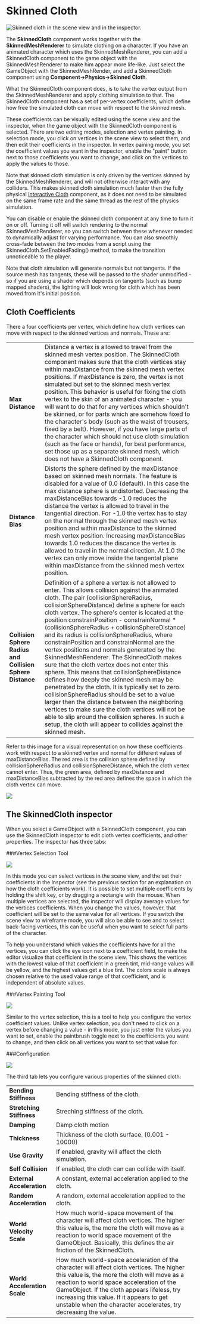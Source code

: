 Skinned Cloth
=============



![Skinned cloth in the scene view and in the inspector.](../uploads/Main/SkinnedCloth.png) 

The __SkinnedCloth__ component works together with the __SkinnedMeshRenderer__ to simulate clothing on a character. If you have an animated character which uses the SkinnedMeshRenderer, you can add a SkinnedCloth component to the game object with the SkinnedMeshRenderer to make him appear more life-like. Just select the GameObject with the SkinnedMeshRender, and add a SkinnedCloth component using __Component-&gt;Physics-&gt;Skinned Cloth__. 

What the SkinnedCloth component does, is to take the vertex output from the SkinnedMeshRenderer and apply clothing simulation to that. The SkinnedCloth component has a set of per-vertex coefficients, which define how free the simulated cloth can move with respect to the skinned mesh. 

These coefficients can be visually edited using the scene view and the inspector, when the game object with the SkinnedCloth component is selected. There are two editing modes, selection and vertex painting. In selection mode, you click on vertices in the scene view to select them, and then edit their coefficients in the inspector. In vertex paining mode, you set the coefficient values you want in the inspector, enable the "paint" button next to those coefficients you want to change, and click on the vertices to apply the values to those.

Note that skinned cloth simulation is only driven by the vertices skinned by the SkinnedMeshRenderer, and will not otherwise interact with any colliders. This makes skinned cloth simulation much faster then the fully physical [Interactive Cloth](class-InteractiveCloth) component, as it does not need to be simulated on the same frame rate and the same thread as the rest of the physics simulation.

You can disable or enable the skinned cloth component at any time to turn it on or off. Turning it off will switch rendering to the normal SkinnedMeshRenderer, so you can switch between these whenever needed to dynamically adjust for varying performance. You can also smoothly cross-fade between the two modes from a script using the SkinnedCloth.SetEnabledFading() method, to make the transition unnoticeable to the player.

Note that cloth simulation will generate normals but not tangents. If the source mesh has tangents, these will be passed to the shader unmodified - so if you are using a shader which depends on tangents (such as bump mapped shaders), the lighting will look wrong for cloth which has been moved from it's initial position.

Cloth Coefficients
------------------


There a four coefficients per vertex, which define how cloth vertices can move with respect to the skinned vertices and normals. These are:


| | |
|:---|:---|
|__Max Distance__ |Distance a vertex is allowed to travel from the skinned mesh vertex position. The SkinnedCloth component makes sure that the cloth vertices stay within maxDistance from the skinned mesh vertex positions. If maxDistance is zero, the vertex is not simulated but set to the skinned mesh vertex position. This behavior is useful for fixing the cloth vertex to the skin of an animated character - you will want to do that for any vertices which shouldn't be skinned, or for parts which are somehow fixed to the character's body (such as the waist of trousers, fixed by a belt). However, if you have large parts of the character which should not use cloth simulation (such as the face or hands), for best performance, set those up as a separate skinned mesh, which does not have a SkinnedCloth component.|
|__Distance Bias__ |Distorts the sphere defined by the maxDistance based on skinned mesh normals. The feature is disabled for a value of 0.0 (default). In this case the max distance sphere is undistorted. Decreasing the maxDistanceBias towards -1.0 reduces the distance the vertex is allowed to travel in the tangential direction. For -1.0 the vertex has to stay on the normal through the skinned mesh vertex position and within maxDistance to the skinned mesh vertex position. Increasing maxDistanceBias towards 1.0 reduces the discance the vertex is allowed to travel in the normal direction. At 1.0 the vertex can only move inside the tangental plane within maxDistance from the skinned mesh vertex position.|
|__Collision Sphere Radius and Collision Sphere Distance__ |Definition of a sphere a vertex is not allowed to enter. This allows collision against the animated cloth. The pair (collisionSphereRadius, collisionSphereDistance) define a sphere for each cloth vertex. The sphere's center is located at the position constrainPosition - constrainNormal * (collisionSphereRadius + collisionSphereDistance) and its radius is collisionSphereRadius, where constrainPosition and constrainNormal are the vertex positions and normals generated by the SkinnedMeshRenderer. The SkinnedCloth makes sure that the cloth vertex does not enter this sphere. This means that collisionSphereDistance defines how deeply the skinned mesh may be penetrated by the cloth. It is typically set to zero. collisionSphereRadius should be set to a value larger then the distance between the neighboring vertices to make sure the cloth vertices will not be able to slip around the collision spheres. In such a setup, the cloth will appear to collides against the skinned mesh. | 

Refer to this image for a visual representation on how these coefficients work with respect to a skinned vertex and normal for different values of maxDistanceBias. The red area is the collision sphere defined by collisionSphereRadius and collisionSphereDistance, which the cloth vertex cannot enter. Thus, the green area, defined by maxDistance and maxDistanceBias subtracted by the red area defines the space in which the cloth vertex can move.


![](../uploads/Main/SkinnedClothCoefficients.png) 

The SkinnedCloth inspector
--------------------------


When you select a GameObject with a SkinnedCloth component, you can use the SkinnedCloth inspector to edit cloth vertex coefficients, and other properties. The inspector has three tabs:

###Vertex Selection Tool

![](../uploads/Main/SkinnedClothInfo.png) 

In this mode you can select vertices in the scene view, and the set their coefficients in the inspector (see the previous section for an explanation on how the cloth coefficients work). It is possible to set multiple coefficients by holding the shift key, or by dragging a rectangle with the mouse. When multiple vertices are selected, the inspector will display average values for the vertices coefficients. When you change the values, however, that coefficient will be set to the same value for all vertices. If you switch the scene view to wireframe mode, you will also be able to see and to select back-facing vertices, this can be useful when you want to select full parts of the character.

To help you understand which values the coefficients have for all the vertices, you can click the eye icon next to a coefficient field, to make the editor visualize that coefficient in the scene view. This shows the vertices with the lowest value of that coefficient in a green tint, mid-range values will be yellow, and the highest values get a blue tint. The colors scale is always chosen relative to the used value range of that coefficient, and is independent of absolute values.

###Vertex Painting Tool

![](../uploads/Main/SkinnedClothPaint.png) 

Similar to the vertex selection, this is a tool to help you configure the vertex coefficient values. Unlike vertex selection, you don't need to click on a vertex before changing a value - in this mode, you just enter the values you want to set, enable the paintbrush toggle next to the coefficients you want to change, and then click on all vertices you want to set that value for.

###Configuration

![](../uploads/Main/SkinnedClothSettings.png) 

The third tab lets you configure various properties of the skinned cloth:


| | |
|:---|:---|
|__Bending Stiffness__ |Bending stiffness of the cloth.|
|__Stretching Stiffness__ |Streching stiffness of the cloth.|
|__Damping__ |Damp cloth motion|
|__Thickness__ |Thickness of the cloth surface. (0.001 - 10000)|
|__Use Gravity__ |If enabled, gravity will affect the cloth simulation.|
|__Self Collision__ |If enabled, the cloth can can collide with itself.|
|__External Acceleration__ |A constant, external acceleration applied to the cloth.|
|__Random Acceleration__ |A random, external acceleration applied to the cloth.|
|__World Velocity Scale__ |How much world-space movement of the character will affect cloth vertices. The higher this value is, the more the cloth will move as a reaction to world space movement of the GameObject. Basically, this defines the air friction of the SkinnedCloth.|
|__World Acceleration Scale__ |How much world-space acceleration of the character will affect cloth vertices. The higher this value is, the more the cloth will move as a reaction to world space acceleration of the GameObject. If the cloth appears lifeless, try increasing this value. If it appears to get unstable when the character accelerates, try decreasing the value.|
